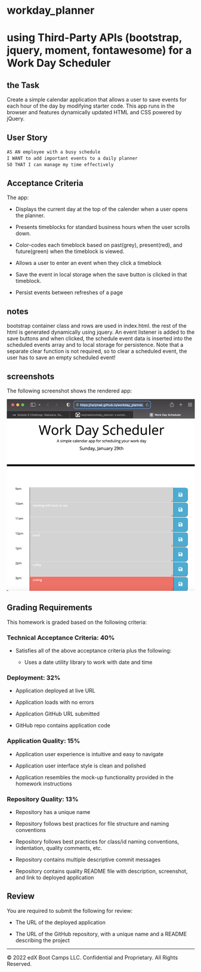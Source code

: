 # workday_planner

# using Third-Party APIs (bootstrap, jquery, moment, fontawesome) for a Work Day Scheduler

## the Task

Create a simple calendar application that allows a user to save events for each hour of the day by modifying starter code. This app runs in the browser and features dynamically updated HTML and CSS powered by jQuery.

## User Story

```md
AS AN employee with a busy schedule
I WANT to add important events to a daily planner
SO THAT I can manage my time effectively
```

## Acceptance Criteria

The app:

* Displays the current day at the top of the calender when a user opens the planner.
 
* Presents timeblocks for standard business hours when the user scrolls down.
 
* Color-codes each timeblock based on past(grey), present(red), and future(green) when the timeblock is viewed.
 
* Allows a user to enter an event when they click a timeblock

* Save the event in local storage when the save button is clicked in that timeblock.

* Persist events between refreshes of a page

## notes

bootstrap container class and rows are used in index.html. the rest of the html is generated dynamically using jquery. An event listener is added to the save buttons and when clicked, the schedule event data is inserted into the scheduled events array and to local storage for persistence. Note that a separate clear function is not required, so to clear a scheduled event, the user has to save an empty scheduled event!

## screenshots

The following screenshot shows the rendered app:

![screenshot of workday scheduler app](./Assets/images/screenshot-wd-sched.png)


## Grading Requirements

This homework is graded based on the following criteria: 

### Technical Acceptance Criteria: 40%

* Satisfies all of the above acceptance criteria plus the following:

  * Uses a date utility library to work with date and time

### Deployment: 32%

* Application deployed at live URL

* Application loads with no errors

* Application GitHub URL submitted

* GitHub repo contains application code

### Application Quality: 15%

* Application user experience is intuitive and easy to navigate

* Application user interface style is clean and polished

* Application resembles the mock-up functionality provided in the homework instructions

### Repository Quality: 13%

* Repository has a unique name

* Repository follows best practices for file structure and naming conventions

* Repository follows best practices for class/id naming conventions, indentation, quality comments, etc.

* Repository contains multiple descriptive commit messages

* Repository contains quality README file with description, screenshot, and link to deployed application

## Review

You are required to submit the following for review:

* The URL of the deployed application

* The URL of the GitHub repository, with a unique name and a README describing the project

---
© 2022 edX Boot Camps LLC. Confidential and Proprietary. All Rights Reserved.
